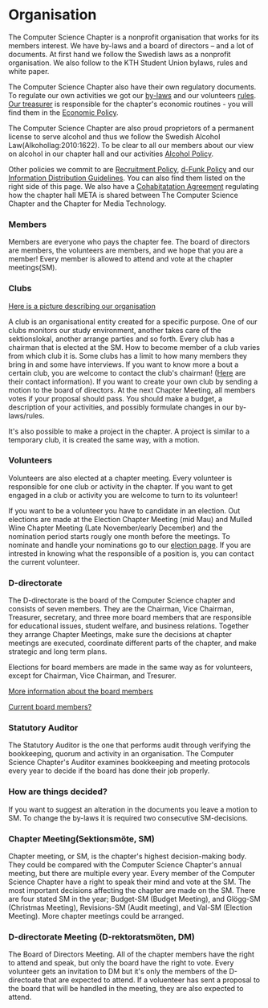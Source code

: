 # Organisation

The Computer Science Chapter is a nonprofit organisation that works for its
members interest. We have by-laws and a board of directors – and a lot of documents. At first hand we follow the Swedish laws as a nonprofit organisation. We also follow to the KTH Student Union bylaws,
rules and white paper.

The Computer Science Chapter also have their own regulatory documents. To regulate our own activities we got our [by-laws](https://styrdokument.datasektionen.se/stadgar) and our volunteers
[rules](https://styrdokument.datasektionen.se/reglemente).
[Our treasurer](https://dfunkt.datasektionen.se/position/id/9) is responsible for the chapter's economic routines - you will find them in the [Economic Policy](https://styrdokument.datasektionen.se/ekonomiskt_styrdokument).

The Computer Science Chapter are also proud proprietors of a permanent
license to serve alcohol and thus we follow the Swedish Alcohol Law(Alkohollag:2010:1622). To be clear to all our members about our view on alcohol in our chapter hall and our activities
[Alcohol Policy](https://styrdokument.datasektionen.se/alkoholpolicy).

Other policies we commit to are
[Recruitment Policy](https://styrdokument.datasektionen.se/rekryteringspolicy),
[d-Funk Policy](https://styrdokument.datasektionen.se/dfunkpolicy) and our
[Information Distribution Guidelines](https://styrdokument.datasektionen.se/informationsspridningsguidelines).
You can also find them listed on the right side of this page. We also have a [Cohabitatation Agreement](https://dsekt.se/samboendeavtal) regulating how the chapter hall META is shared between The Computer Science Chapter and the Chapter for Media Technology.

### Members

Members are everyone who pays the chapter fee. The board of directors are members,
the volunteers are members, and we hope that you are a member! Every
member is allowed to attend and vote at the chapter meetings(SM).

### Clubs

[Here is a picture describing our organisation](https://static.datasektionen.se/organisation/karta-2017-01-31.jpg)

A club is an organisational entity created for a specific purpose. One of our clubs monitors our study environment, another takes care of the sektionslokal, another arrange parties and so forth. Every club has a chairman that is elected at the SM. How to become member of a club varies from which club it is. Some clubs has a limit to how many members they bring in and some have
interviews. If you want to know more a bout a certain club, you are welcome to contact the club's chairman! ([Here](dfunkt.datasektionen.se) are their contact information).
If you want to create your own club by sending a motion to the board of directors. At the next Chapter Meeting, all members votes if your proposal should pass. You should make a budget, a description of your activities, and possibly formulate changes in our by-laws/rules.

It's also possible to make a project in the chapter. A project is similar to a temporary club, it is created the same way, with a motion.

### Volunteers

Volunteers are also elected at a chapter meeting. Every volunteer is responsible for one club or activity in the chapter. If you want to get engaged in a club or activity you are welcome to turn to its volunteer!

If you want to be a volunteer you have to candidate in an election. Out elections are made at the Election Chapter Meeting (mid Mau) and Mulled Wine Chapter Meeting (Late November/early December) and the nomination period starts rougly one month before the meetings. To nominate and handle your nominations go to our [election page](val.datasektionen.se). If you are intrested in knowing what the responsible of a position is, you can contact
the current volunteer.

### D-directorate

The D-directorate is the board of the Computer Science chapter and consists of seven members.
They are the Chairman, Vice Chairman, Treasurer, secretary, and three more board members that are responsible
for educational issues, student welfare, and business relations. Together they arrange Chapter Meetings, make sure
the decisions at chapter meetings are executed, coordinate different parts of the chapter, and make strategic and long term plans.

Elections for board members are made in the same way as for volunteers, except for Chairman, Vice Chairman, and Tresurer.

[More information about the board members](/en/organisation/sammansattning)

[Current board members?](https://dfunkt.datasektionen.se/)

### Statutory Auditor

The Statutory Auditor is the one that performs audit through verifying the bookkeeping, quorum and activity in an organisation. The Computer Science Chapter's Auditor examines bookkeeping and meeting protocols every year to decide if the board has done their job properly.

### How are things decided?

If you want to suggest an alteration in the documents you leave a
motion to SM. To change the by-laws it is required two consecutive
SM-decisions.

### Chapter Meeting(Sektionsmöte, SM)

Chapter meeting, or SM, is the chapter's highest decision-making body. They could be compared with the Computer Science Chapter's annual meeting, but there are multiple every year. Every member of the Computer Science Chapter have a right to speak their mind and vote at the SM. The most important decisions affecting the chapter are made on the SM. There are four
stated SM in the year; Budget-SM (Budget Meeting), and Glögg-SM (Christmas Meeting), Revisions-SM (Audit meeting), and
Val-SM (Election Meeting). More chapter meetings could be arranged.

### D-directorate Meeting (D-rektoratsmöten, DM)

The Board of Directors Meeting. All of the chapter members have the right to attend and speak, but only the board have the right to vote. Every volunteer gets an invitation to DM but it's only the members of the D-directoate that are expected to attend. If a voluenteer has sent a proposal to
the board that will be handled in the meeting, they are also expected to attend.
